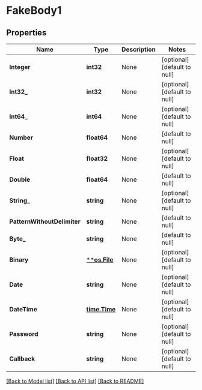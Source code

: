 # FakeBody1

## Properties
Name | Type | Description | Notes
------------ | ------------- | ------------- | -------------
**Integer** | **int32** | None | [optional] [default to null]
**Int32_** | **int32** | None | [optional] [default to null]
**Int64_** | **int64** | None | [optional] [default to null]
**Number** | **float64** | None | [default to null]
**Float** | **float32** | None | [optional] [default to null]
**Double** | **float64** | None | [default to null]
**String_** | **string** | None | [optional] [default to null]
**PatternWithoutDelimiter** | **string** | None | [default to null]
**Byte_** | **string** | None | [default to null]
**Binary** | [****os.File**](*os.File.md) | None | [optional] [default to null]
**Date** | **string** | None | [optional] [default to null]
**DateTime** | [**time.Time**](time.Time.md) | None | [optional] [default to null]
**Password** | **string** | None | [optional] [default to null]
**Callback** | **string** | None | [optional] [default to null]

[[Back to Model list]](../README.md#documentation-for-models) [[Back to API list]](../README.md#documentation-for-api-endpoints) [[Back to README]](../README.md)

